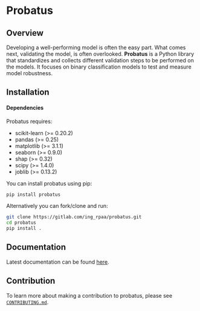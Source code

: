 # Probatus

## Overview

Developing a well-performing model is often the easy part. What comes next, validating the model, is often overlooked. **Probatus** is a Python library that standardizes and collects different validation steps to be performed on the models. It focuses on binary classification models to test and measure model robustness. 

## Installation

#### Dependencies

Probatus requires:

- scikit-learn (>= 0.20.2)
- pandas (>= 0.25)
- matplotlib (>= 3.1.1)
- seaborn (>= 0.9.0)
- shap (>= 0.32)
- scipy (>= 1.4.0)
- joblib (>= 0.13.2)

You can install probatus using pip:

```bash
pip install probatus
```

Alternatively you can fork/clone and run:

```bash
git clone https://gitlab.com/ing_rpaa/probatus.git
cd probatus
pip install .
```

## Documentation

Latest documentation can be found [here](https://probatus.readthedocs.io/en/latest/).

## Contribution

To learn more about making a contribution to probatus, please see [`CONTRIBUTING.md`](CONTRIBUTING.md).
